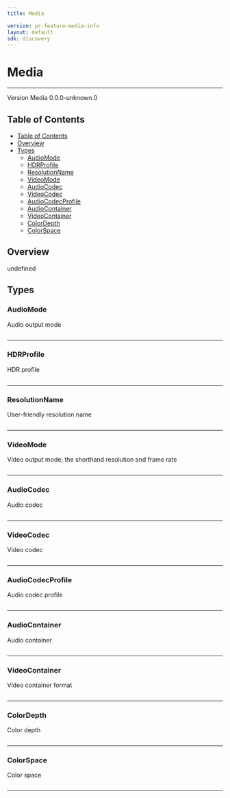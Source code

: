 ```yaml
---
title: Media

version: pr-feature-media-info
layout: default
sdk: discovery
---
```


# Media

---

Version Media 0.0.0-unknown.0

## Table of Contents

- [Table of Contents](#table-of-contents)
- [Overview](#overview)
- [Types](#types)
  - [AudioMode](#audiomode)
  - [HDRProfile](#hdrprofile)
  - [ResolutionName](#resolutionname)
  - [VideoMode](#videomode)
  - [AudioCodec](#audiocodec)
  - [VideoCodec](#videocodec)
  - [AudioCodecProfile](#audiocodecprofile)
  - [AudioContainer](#audiocontainer)
  - [VideoContainer](#videocontainer)
  - [ColorDepth](#colordepth)
  - [ColorSpace](#colorspace)

## Overview

undefined

## Types

### AudioMode

Audio output mode

```typescript

```

---

### HDRProfile

HDR profile

```typescript

```

---

### ResolutionName

User-friendly resolution name

```typescript

```

---

### VideoMode

Video output mode; the shorthand resolution and frame rate

```typescript

```

---

### AudioCodec

Audio codec

```typescript

```

---

### VideoCodec

Video codec

```typescript

```

---

### AudioCodecProfile

Audio codec profile

```typescript

```

---

### AudioContainer

Audio container

```typescript

```

---

### VideoContainer

Video container format

```typescript

```

---

### ColorDepth

Color depth

```typescript

```

---

### ColorSpace

Color space

```typescript

```

---
